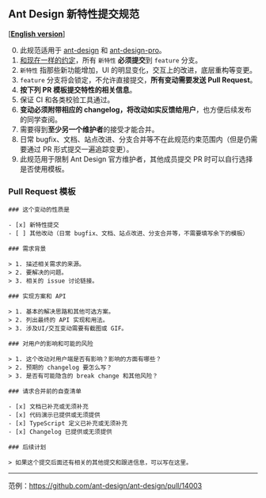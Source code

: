 ## Ant Design 新特性提交规范

\[[**English version**](https://github.com/ant-design/ant-design/wiki/PR-principle)]

0. 此规范适用于 [ant-design]( http://github.com/ant-design/ant-design) 和 [ant-design-pro](http://github.com/ant-design/ant-design-pro)。
1. [和现在一样的约定](https://ant.design/docs/react/contributing-cn#%E5%88%86%E6%94%AF%E7%AE%A1%E7%90%86)，所有 `新特性` **必须提交**到 `feature` 分支。
2. `新特性` 指那些新功能增加，UI 的明显变化，交互上的改进，底层重构等变更。
3. `feature` 分支将会锁定，不允许直接提交，**所有变动需要发送 Pull Request**。
4. **按下列 PR 模板提交特性的相关信息**。
5. 保证  CI 和各类校验工具通过。
6. **变动必须附带相应的 changelog，将改动如实反馈给用户**，也方便后续发布的同学查阅。
7. 需要得到**至少另一个维护者**的接受才能合并。
8. 日常 bugfix、文档、站点改进、分支合并等不在此规范约束范围内（但是仍需要通过 PR 形式提交一遍追踪变更）。
9. 此规范用于限制 Ant Design 官方维护者，其他成员提交 PR 时可以自行选择是否使用模板。

### Pull Request 模板

```
### 这个变动的性质是

- [x] 新特性提交
- [ ] 其他改动（日常 bugfix、文档、站点改进、分支合并等，不需要填写余下的模板）

### 需求背景
  
> 1. 描述相关需求的来源。
> 2. 要解决的问题。
> 3. 相关的 issue 讨论链接。
  
### 实现方案和 API
  
> 1. 基本的解决思路和其他可选方案。
> 2. 列出最终的 API 实现和用法。
> 3. 涉及UI/交互变动需要有截图或 GIF。
  
### 对用户的影响和可能的风险

> 1. 这个改动对用户端是否有影响？影响的方面有哪些？
> 2. 预期的 changelog 要怎么写？
> 3. 是否有可能隐含的 break change 和其他风险？

### 请求合并前的自查清单

- [x] 文档已补充或无须补充
- [x] 代码演示已提供或无须提供
- [x] TypeScript 定义已补充或无须补充
- [x] Changelog 已提供或无须提供

### 后续计划

> 如果这个提交后面还有相关的其他提交和跟进信息，可以写在这里。
```

---

范例：https://github.com/ant-design/ant-design/pull/14003